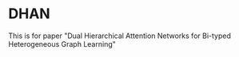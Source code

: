 # DHAN
This is for paper "Dual Hierarchical Attention Networks for Bi-typed Heterogeneous Graph Learning"
